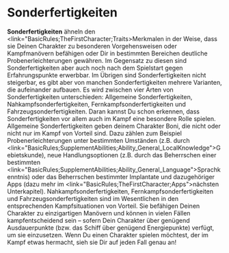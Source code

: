 # Sonderfertigkeiten

**Sonderfertigkeiten** ähneln den <link="BasicRules;TheFirstCharacter;Traits>Merkmalen</link> in der Weise, dass sie Deinen Charakter zu besonderen Vorgehensweisen oder Kampfmanövern befähigen oder Dir in bestimmten Bereichen deutliche Probenerleichterungen gewähren. Im Gegensatz zu diesen sind Sonderfertigkeiten aber auch noch nach dem Spielstart gegen Erfahrungspunkte erwerbbar. Im Übrigen sind Sonderfertigkeiten nicht steigerbar, es gibt aber von manchen Sonderfertigkeiten mehrere Varianten, die aufeinander aufbauen. Es wird zwischen <hl>vier Arten von Sonderfertigkeiten</hl> unterschieden: <hl>Allgemeine Sonderfertigkeiten</hl>, <hl>Nahkampfsonderfertigkeiten</hl>, <hl>Fernkampfsonderfertigkeiten</hl> und <hl>Fahrzeugsonderfertigkeiten</hl>.  Daran kannst Du schon erkennen, dass Sonderfertigkeiten vor allem auch im Kampf eine besondere Rolle spielen.
<hl>Allgemeine Sonderfertigkeiten</hl> geben deinem Charakter Boni, die nicht oder nicht nur im Kampf von Vorteil sind. Dazu zählen zum Beispiel Probenerleichterungen unter bestimmten Umständen (z.B. durch <link="BasicRules;SupplementAbilities;Ability_General_LocalKnowledge">Gebietskunde</link>), neue Handlungsoptionen (z.B. durch das Beherrschen einer bestimmten <link="BasicRules;SupplementAbilities;Ability_General_Language">Sprachkenntnis</link>) oder das Beherrschen bestimmter Implantate und dazugehöriger <hl>Apps</hl> (dazu mehr im <link="BasicRules;TheFirstCharacter;Apps">nächsten Unterkapitel</link>).
Nahkampfsonderfertigkeiten, Fernkampfsonderfertigkeiten und Fahrzeugsonderfertigkeiten sind im Wesentlichen in den entsprechenden Kampfsituationen von Vorteil. Sie befähigen Deinen Charakter zu einzigartigen Manövern und können in vielen Fällen kampfentscheidend sein – sofern Dein Charakter über genügend Ausdauerpunkte (bzw. das Schiff über genügend Energiepunkte) verfügt, um sie einzusetzen. Wenn Du einen Charakter spielen möchtest, der im Kampf etwas hermacht, sieh sie Dir auf jeden Fall genau an!